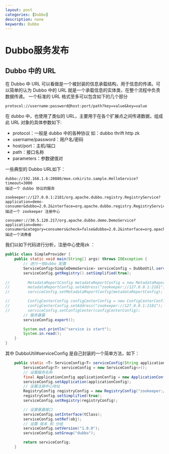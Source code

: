 ```yaml
---
layout: post
categories: [Dubbo]
description: none
keywords: Dubbo
---
```

# Dubbo服务发布

## Dubbo 中的 URL
在 Dubbo 中 URL 可以看做是一个被封装的信息承载结构，用于信息的传递。可以简单的认为 Dubbo 中的 URL 就是一个承载信息的实体类，在整个流程中负责数据传递。
一个标准的 URL 格式至多可以包含如下的几个部分
```
protocol://username:password@host:port/path?key=value&key=value
```
在 dubbo 中，也使用了类似的 URL，主要用于在各个扩展点之间传递数据，组成此 URL 对象的具体参数如下:
- protocol：一般是 dubbo 中的各种协议 如：dubbo thrift http zk
- username/password：用户名/密码
- host/port：主机/端口
- path：接口名称
- parameters：参数键值对

一些典型的 Dubbo URL如下：
```
dubbo://192.168.1.6:20880/moe.cnkirito.sample.HelloService?timeout=3000
描述一个 dubbo 协议的服务

zookeeper://127.0.0.1:2181/org.apache.dubbo.registry.RegistryService?application=demo-consumer&dubbo=2.0.2&interface=org.apache.dubbo.registry.RegistryService&pid=1214&qos.port=33333&timestamp=1545721981946
描述一个 zookeeper 注册中心

consumer://30.5.120.217/org.apache.dubbo.demo.DemoService?application=demo-consumer&category=consumers&check=false&dubbo=2.0.2&interface=org.apache.dubbo.demo.DemoService&methods=sayHello&pid=1209&qos.port=33333&side=consumer&timestamp=1545721827784
描述一个消费者
```
我们以如下代码进行分析，注册中心使用zk ：
```java
public class SimpleProvider {
    public static void main(String[] args) throws IOException {
    	// 进行一些Dubbo 配置
        ServiceConfig<SimpleDemoService> serviceConfig = DubboUtil.serviceConfig("dubbo-provider", SimpleDemoService.class, new MainSimpleDemoServiceImpl());
        serviceConfig.getRegistry().setSimplified(true);
        
//        MetadataReportConfig metadataReportConfig = new MetadataReportConfig();
//        metadataReportConfig.setAddress("zookeeper://127.0.0.1:2181");
//        serviceConfig.setMetadataReportConfig(metadataReportConfig);

//        ConfigCenterConfig configCenterConfig = new ConfigCenterConfig();
//        configCenterConfig.setAddress("zookeeper://127.0.0.1:2181");
//        serviceConfig.setConfigCenter(configCenterConfig);
		// 服务暴露
        serviceConfig.export();

        System.out.println("service is start");
        System.in.read();
    }
}
```
其中 DubboUtil#serviceConfig 是自己封装的一个简单方法，如下：
```java
    public static <T> ServiceConfig<T> serviceConfig(String applicationName, Class<T> tClass, T obj) {
        ServiceConfig<T> serviceConfig = new ServiceConfig<>();
        // 设置服务名称
        final ApplicationConfig applicationConfig = new ApplicationConfig(applicationName);
        serviceConfig.setApplication(applicationConfig);
        // 设置注册中心地址
        RegistryConfig registryConfig = new RegistryConfig("zookeeper://localhost:2181");
        registryConfig.setSimplified(true);
        serviceConfig.setRegistry(registryConfig);

        // 设置暴露接口
        serviceConfig.setInterface(tClass);
        serviceConfig.setRef(obj);
		// 设置 版本 和 分组
        serviceConfig.setVersion("1.0.0");
        serviceConfig.setGroup("dubbo");

        return serviceConfig;
    }
```






















